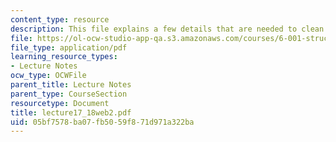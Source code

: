 ```yaml
---
content_type: resource
description: This file explains a few details that are needed to clean up of implementation.
file: https://ol-ocw-studio-app-qa.s3.amazonaws.com/courses/6-001-structure-and-interpretation-of-computer-programs-spring-2005/05bf7578ba07fb5059f871d971a322ba_lecture17_18web2.pdf
file_type: application/pdf
learning_resource_types:
- Lecture Notes
ocw_type: OCWFile
parent_title: Lecture Notes
parent_type: CourseSection
resourcetype: Document
title: lecture17_18web2.pdf
uid: 05bf7578-ba07-fb50-59f8-71d971a322ba
---
```

